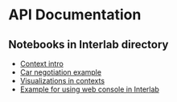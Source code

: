 # API Documentation

## Notebooks in Interlab directory

* [Context intro](https://github.com/acsresearch/interlab/blob/main/notebooks/contexts_intro.ipynb)
* [Car negotiation example](https://github.com/acsresearch/interlab/blob/main/notebooks/car_negotiation.ipynb)
* [Visualizations in contexts](https://github.com/acsresearch/interlab/blob/main/notebooks/visualization.ipynb)
* [Example for using web console in Interlab](https://github.com/acsresearch/interlab/blob/main/notebooks/console.ipynb)